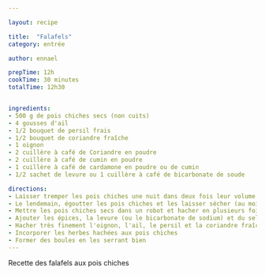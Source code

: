 ```yaml
---

layout: recipe

title:  "Falafels"
category: entrée

author: ennael

prepTime: 12h
cookTime: 30 minutes
totalTime: 12h30


ingredients:
- 500 g de pois chiches secs (non cuits)
- 4 gousses d'ail
- 1/2 bouquet de persil frais 
- 1/2 bouquet de coriandre fraîche
- 1 oignon 
- 2 cuillère à café de Coriandre en poudre
- 2 cuillère à café de cumin en poudre 
- 1 cuillère à café de cardamone en poudre ou de cumin
- 1/2 sachet de levure ou 1 cuillère à café de bicarbonate de soude

directions:
- Laisser tremper les pois chiches une nuit dans deux fois leur volume en eau froide
- Le lendemain, égoutter les pois chiches et les laisser sécher (au moins deux heures) entre deux feuilles de papier absorbant
- Mettre les pois chiches secs dans un robot et hacher en plusieurs fois sans obtenir une purée. Les pois chiches doivent s'agglomérer entre eux
- Ajouter les épices, la levure (ou le bicarbonate de sodium) et du sel
- Hacher très finement l'oignon, l'ail, le persil et la coriandre fraîche bien secs
- Incorporer les herbes hachées aux pois chiches
- Former des boules en les serrant bien
---
```


Recette des falafels aux pois chiches
